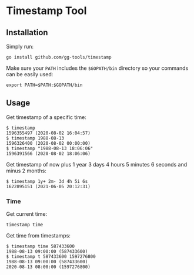 # Timestamp Tool

## Installation

Simply run:

`go install github.com/gg-tools/timestamp`

Make sure your `PATH` includes the `$GOPATH/bin` directory so your commands can be easily used:

`export PATH=$PATH:$GOPATH/bin`

## Usage

Get timestamp of a specific time:

```shell
$ timestamp
1596355497 (2020-08-02 16:04:57)
$ timestamp 1988-08-13
1596326400 (2020-08-02 00:00:00)
$ timestamp "1988-08-13 18:06:06"
1596391566 (2020-08-02 18:06:06)
```

Get timestamp of now plus 1 year 3 days 4 hours 5 minutes 6 seconds and minus 2 months:

```shell
$ timestamp 1y+ 2m- 3d 4h 5i 6s
1622895151 (2021-06-05 20:12:31)
```

### Time

Get current time:

```shell
timestamp time
```

Get time from timestamps:

```shell
$ timestamp time 587433600
1988-08-13 09:00:00 (587433600)
$ timestamp t 587433600 1597276800
1988-08-13 09:00:00 (587433600)
2020-08-13 08:00:00 (1597276800)
```
